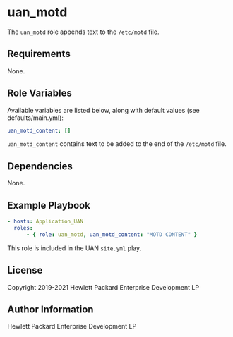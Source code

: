 uan_motd
=========

The `uan_motd` role appends text to the `/etc/motd` file.

Requirements
------------

None.

Role Variables
--------------

Available variables are listed below, along with default values (see defaults/main.yml):

```yaml
uan_motd_content: []
```

`uan_motd_content` contains text to be added to the end of the `/etc/motd` file.

Dependencies
------------

None.

Example Playbook
----------------

```yaml
- hosts: Application_UAN
  roles:
      - { role: uan_motd, uan_motd_content: "MOTD CONTENT" }
```

This role is included in the UAN `site.yml` play.

License
-------

Copyright 2019-2021 Hewlett Packard Enterprise Development LP

Author Information
------------------

Hewlett Packard Enterprise Development LP
